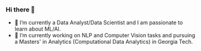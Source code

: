 ### Hi there 👋

- 🔭 I’m currently a Data Analyst/Data Scientist and I am passionate to learn about ML/AI. 
- 🌱 I’m currently working on NLP and Computer Vision tasks and pursuing a Masters' in Analytics (Computational Data Analytics) in Georgia Tech. 

